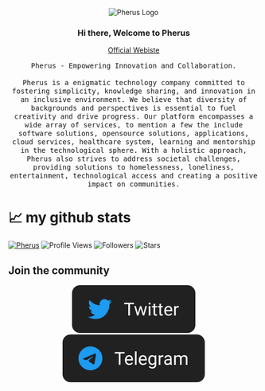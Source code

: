 <p align="center">
  <img src="https://avatars.githubusercontent.com/u/161176162?s=200&v=4" height="200" width="200" alt="Pherus Logo">
</p>

<h3 align="center">Hi there, Welcome to Pherus</h3>

<p align="center">
  <a align="center" href="https://pherus.vercel.app">Official Webiste</a>
</p>

<p align="center">
  <samp>Pherus - Empowering Innovation and Collaboration.</samp>
  <br/>
  <br/>
 <samp>Pherus is a enigmatic technology company committed to fostering simplicity, knowledge sharing, and innovation in an inclusive environment. We believe that diversity of backgrounds and perspectives is essential to fuel creativity and drive progress. Our platform encompasses a wide array of services, to mention a few the include software solutions, opensource solutions, applications, cloud services, healthcare system, learning and mentorship in the technological sphere. With a holistic approach, Pherus also strives to address societal challenges, providing solutions to homelessness, loneliness, entertainment, technological access and creating a positive impact on communities.
</samp>
</p>

# 📈 my github stats

[![Pherus](https://img.shields.io/badge/phe-rus-<COLOR>.svg)](https://shields.io/)  ![Profile Views](https://komarev.com/ghpvc/?username=phe-rus&color=blue&show_icons=true)  ![Followers](https://img.shields.io/github/followers/phe-rus)  ![Stars](https://img.shields.io/github/stars/phe-rus?label=Profile%20Stars&logo=Profile%20stars&logoColor=g) 

## Join the community
  
<p align="center">
  <a href="https://twitter.com/la_nniina"><img height="15%" src="https://raw.githubusercontent.com/dahliaOS/.github/main/profile/assets/images/dark/Twitter.svg"></a>
  <a href="https://t.me/moluccus"><img height="15%" src="https://raw.githubusercontent.com/dahliaOS/.github/main/profile/assets/images/dark/Telegram.svg"></a>
<p>
